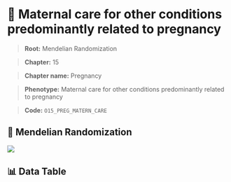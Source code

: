 # 🧪 Maternal care for other conditions predominantly related to pregnancy

> **Root:** Mendelian Randomization

> **Chapter:** 15  

> **Chapter name:** Pregnancy

> **Phenotype:** Maternal care for other conditions predominantly related to pregnancy  

> **Code:** `O15_PREG_MATERN_CARE`

## 🧬 Mendelian Randomization  

<img src="/MR/Figures/Forward/O15_PREG_MATERN_CARE.png"/>

## 📊 Data Table

<CsvTableMRF src="/MR_Data/Forward/O15_PREG_MATERN_CARE.csv"/>
